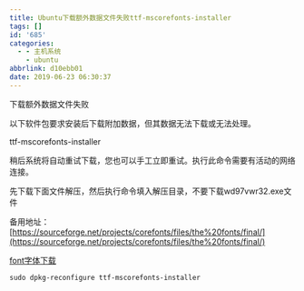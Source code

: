 ```yaml
---
title: Ubuntu下载额外数据文件失败ttf-mscorefonts-installer
tags: []
id: '685'
categories:
  - - 主机系统
    - ubuntu
abbrlink: d10ebb01
date: 2019-06-23 06:30:37
---
```


下载额外数据文件失败

以下软件包要求安装后下载附加数据，但其数据无法下载或无法处理。

ttf-mscorefonts-installer

稍后系统将自动重试下载，您也可以手工立即重试。执行此命令需要有活动的网络连接。

先下载下面文件解压，然后执行命令填入解压目录，不要下载wd97vwr32.exe文件

备用地址：[https://sourceforge.net/projects/corefonts/files/the%20fonts/final/](https://sourceforge.net/projects/corefonts/files/the%20fonts/final/)

[font字体](https://post.332b.com/wp-content/uploads/2019/06/font.zip)[下载](https://post.332b.com/wp-content/uploads/2019/06/font.zip)

`sudo dpkg-reconfigure ttf-mscorefonts-installer`